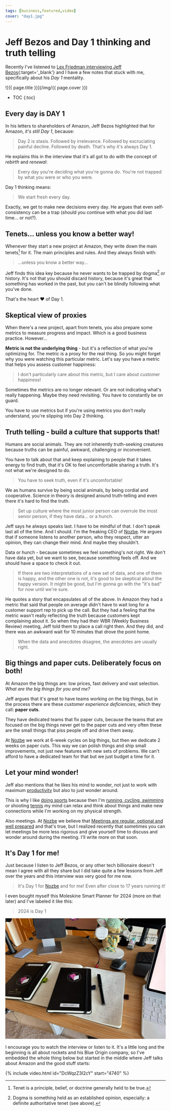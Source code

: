 ```yaml
---
tags: [business,featured,video]
cover: "day1.jpg"
---
```


# Jeff Bezos and Day 1 thinking and truth telling

Recently I've listened to [Lex Friedman interviewing Jeff Bezos](https://youtube.com/watch?v=DcWqzZ3I2cY){:target='_blank'} and I have a few notes that stuck with me, specifically about his *Day 1* mentality.

<!--More-->

![{{ page.title }}](/img/{{ page.cover }})

* TOC
{:toc}

## Every day is DAY 1

In his letters to shareholders of Amazon, Jeff Bezos highlighted that for Amazon, *it's still Day 1*, because:

> Day 2 is stasis. Followed by irrelevance. Followed by excruciating painful decline. Followed by death. That's why it's always Day 1.

He explains this in the interview that it's all got to do with the concept of *rebirth* and *renewal*:

> Every day you're deciding what you're gonna do. You're not trapped by what you were or who you were.

Day 1 thinking means:

> We start fresh every day.

Exactly, we get to make new decisions every day. He argues that even self-consistency can be a trap (should you continue with what you did last time… or not?).

## Tenets… unless you know a better way!

Whenever they start a new project at Amazon, they write down the main tenets[^1] for it. The main principles and rules. And they always finish with:

> …unless you know a better way…

Jeff finds this idea key because he never wants to be trapped by dogma[^2] or history. It's not that you should discard history, because it's great that something has worked in the past, but you can't be blindly following what you've done.

That's the heart ❤️ of Day 1.

## Skeptical view of proxies

When there's a new project, apart from tenets, you also prepare some metrics to measure progress and impact. Which is a good business practice. However…

**Metric is not the underlying thing** - but it's a reflection of what you're optimizing for. The metric is a proxy for the real thing. So you might forget why you were watching this particular metric. Let's say you have a metric that helps you assess customer happiness:

> I don't particularly care about this metric, but I care about customer happiness!

Sometimes the metrics are no longer relevant. Or are not indicating what's really happening. Maybe they need revisiting. You have to constantly be on guard.

You have to use metrics but if you're using metrics you don't really understand, you're slipping into Day 2 thinking.

## Truth telling - build a culture that supports that!

Humans are social animals. They are not inherently truth-seeking creatures because truths can be painful, awkward, challenging or inconvenient.

You have to talk about that and keep explaining to people that it takes energy to find truth, that it's OK to feel uncomfortable sharing a truth. It's not what we're designed to do.

> You have to seek truth, even if it's uncomfortable!

We as humans survive by being social animals, by being cordial and cooperative. Science in theory is designed around truth-telling and even there it's hard to find the truth.

> Set up culture where the most junior person can overrule the most senior person, if they have data… or a hunch.

Jeff says he always speaks last. I have to be mindful of that. I don't speak last all of the time. And I should. I'm the freaking CEO of [Nozbe][n]. He argues that if someone listens to another person, who they respect, utter an opinion, they can change their mind. And maybe they shouldn't.

Data or hunch - because sometimes we feel something's not right. We don't have data yet, but we want to see, because something feels off. And we should have a space to check it out.

> If there are two interpretations of a new set of data, and one of them is happy, and the other one is not, it's good to be skeptical about the happy version. It might be good, but I'm gonna go with the "it's bad" for now until we're sure.

He quotes a story that encapsulates all of the above. In Amazon they had a metric that said that people on average didn't have to wait long for a customer support rep to pick up the call. But they had a feeling that the metric wasn't really reflecting the truth because customers kept complaining about it. So when they had their WBR (Weekly Business Review) meeting, Jeff told them to place a call right then. And they did, and there was an awkward wait for 10 minutes that drove the point home.

> When the data and anecdotes disagree, the anecdotes are usually right.

## Big things and paper cuts. Deliberately focus on both!

At Amazon the big things are: low prices, fast delivery and vast selection. *What are the big things for you and me?*

Jeff argues that it's great to have teams working on the big things, but in the process there are these *customer experience deficiencies*, which they call: **paper cuts**.

They have dedicated teams that fix paper cuts, because the teams that are focused on the big things never get to the paper cuts and very often these are the small things that piss people off and drive them away.

At [Nozbe][n] we work at 6-week cycles on big things, but then we dedicate 2 weeks on paper cuts. This way we can polish things and ship small improvements, not just new features with new sets of problems. We can't afford to have a dedicated team for that but we just budget a time for it.

## Let your mind wonder!

Jeff also mentions that he likes his mind to wonder, not just to work with maximum [productivity](/productivity) but also to just wonder around.

This is why I like [doing sports](/sports/) because then I'm [running, cycling, swimming](/tri15/) or shooting [tennis](/tennis) my mind can relax and think about things and make new connections while I'm working on my physical strength.

Also meetings. At [Nozbe][n] we believe that [Meetings are regular, optional and well prepared](https://nozbe.com/meetings/?c=michaelteam) and that's true, but I realized recently that sometimes you can let meetings be more less rigorous and give yourself time to discuss and wonder around during the meeting. I'll write more on that soon.

## It's Day 1 for me!

Just because I listen to Jeff Bezos, or any other tech billionaire doesn't mean I agree with all they share but I did take quite a few lessons from Jeff over the years and this interview was very good for me now.

> It's Day 1 for [Nozbe][n] and for me! Even after close to 17 years running it!

I even bought myself this Moleskine Smart Planner for 2024 (more on that later) and I've labeled it like this:

> 2024 is Day 1

![{{ page.title }} - smart planner](/img/day1-2024.jpg)

I encourage you to watch the interview or listen to it. It's a little long and the beginning is all about rockets and his Blue Origin company, so I've embedded the whole thing below but started in the middle where Jeff talks about Amazon and the good stuff starts:

{% include video.html id="DcWqzZ3I2cY" start="4740" %}

[^1]: Tenet is a principle, belief, or doctrine generally held to be true.
[^2]: Dogma is something held as an established opinion, especially: a definite authoritative tenet (see above).

[n]: https://michael.gratis/nozbe
[np]: https://michael.gratis/nozbepersonal